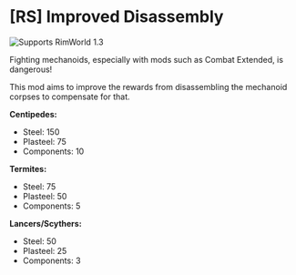 # [RS] Improved Disassembly

![Supports RimWorld 1.3](https://img.shields.io/static/v1?label=RimWorld&message=1.3&color=orange&style=flat-square)

Fighting mechanoids, especially with mods such as Combat Extended, is dangerous!

This mod aims to improve the rewards from disassembling the mechanoid corpses to compensate for that.

**Centipedes:**
- Steel: 150
- Plasteel: 75
- Components: 10

**Termites:**
- Steel: 75
- Plasteel: 50
- Components: 5

**Lancers/Scythers:**
- Steel: 50
- Plasteel: 25
- Components: 3
